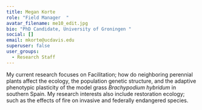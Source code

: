 ```yaml
---
title: Megan Korte
role: "Field Manager  "
avatar_filename: me10_edit.jpg
bio: "PhD Candidate, University of Groningen "
social: []
email: mkorte@ucdavis.edu
superuser: false
user_groups:
  - Research Staff
---
```

M﻿y current research focuses on Facilitation; how do neighboring perennial plants affect the ecology, the population genetic structure, and the adaptive phenotypic plasticity of the model grass *Brachypodium hybridum* in southern Spain. My research interests also include restoration ecology; such as the effects of fire on invasive and federally endangered species.